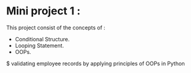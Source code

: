# Mini project 1 : 
This project consist of the concepts of :
* Conditional Structure.
* Looping Statement.
* OOPs.


$ validating employee records by applying principles of OOPs in Python

